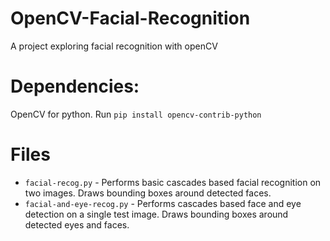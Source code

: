 # OpenCV-Facial-Recognition
A project exploring facial recognition with openCV

# Dependencies:
OpenCV for python. Run ```pip install opencv-contrib-python```

# Files
- ```facial-recog.py``` - Performs basic cascades based facial recognition on two images. Draws bounding boxes around detected faces.
- ```facial-and-eye-recog.py``` - Performs cascades based face and eye detection on a single test image. Draws bounding boxes around detected eyes and faces.